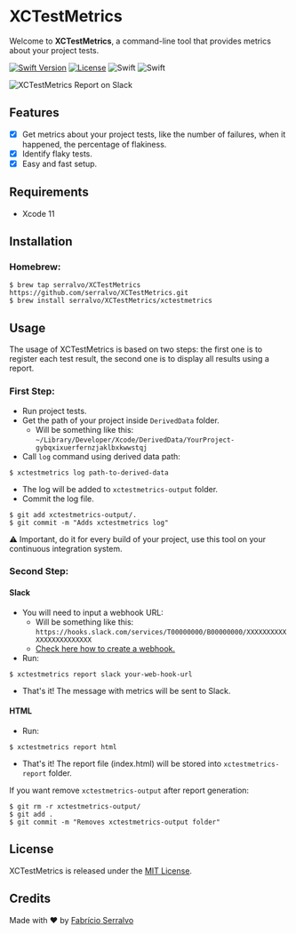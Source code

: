 # XCTestMetrics
Welcome to **XCTestMetrics**, a command-line tool that provides metrics about your project tests.

[![Swift Version][swift-image]][swift-url]
[![License][license-image]][license-url]
![Swift](https://github.com/serralvo/XCTestMetrics/workflows/Swift/badge.svg?branch=master)
![Swift](https://github.com/serralvo/XCTestMetrics/workflows/Swift/badge.svg?branch=master&event=release)

![XCTestMetrics Report on Slack](https://github.com/serralvo/Tractor/blob/master/report-image.png)

## Features
- [x] Get metrics about your project tests, like the number of failures, when it happened, the percentage of flakiness.
- [x] Identify flaky tests.
- [x] Easy and fast setup.

## Requirements
- Xcode 11 

## Installation 

### Homebrew:
```
$ brew tap serralvo/XCTestMetrics https://github.com/serralvo/XCTestMetrics.git
$ brew install serralvo/XCTestMetrics/xctestmetrics
```

## Usage
The usage of XCTestMetrics is based on two steps: the first one is to register each test result, the second one is to display all results using a report.

### First Step:
- Run project tests.
- Get the path of your project inside `DerivedData` folder. 
  - Will be something like this: `~/Library/Developer/Xcode/DerivedData/YourProject-gybqxixuerfernzjaklbxkwwstqj`
- Call `log` command using derived data path:

```
$ xctestmetrics log path-to-derived-data
```
- The log will be added to `xctestmetrics-output` folder.
- Commit the log file.
```
$ git add xctestmetrics-output/.
$ git commit -m "Adds xctestmetrics log" 
```

⚠️ Important, do it for every build of your project, use this tool on your continuous integration system.

### Second Step:

#### Slack
- You will need to input a webhook URL:
  - Will be something like this: `https://hooks.slack.com/services/T00000000/B00000000/XXXXXXXXXXXXXXXXXXXXXXXX`
  - [Check here how to create a webhook.](https://api.slack.com/messaging/webhooks)
- Run: 
```
$ xctestmetrics report slack your-web-hook-url
```
- That's it! The message with metrics will be sent to Slack.

#### HTML
- Run:
```
$ xctestmetrics report html
```
- That's it! The report file (index.html) will be stored into `xctestmetrics-report` folder.

If you want remove  `xctestmetrics-output` after report generation:

```
$ git rm -r xctestmetrics-output/
$ git add . 
$ git commit -m "Removes xctestmetrics-output folder"
```

## License
XCTestMetrics is released under the [MIT License](https://opensource.org/licenses/MIT).

## Credits
Made with ❤️ by [Fabrício Serralvo](https://twitter.com/serralvo_)

[swift-image]:https://img.shields.io/badge/swift-5.2-orange.svg
[swift-url]: https://swift.org/
[license-image]: https://img.shields.io/badge/License-MIT-blue.svg
[license-url]: LICENSE
